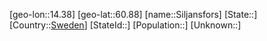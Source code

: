 ﻿---
location: [60.88,14.38]
type: City
tags:
- geo/City


SpocWebEntityId: 34270
isDeleted: false
confidential: public

---
[geo-lon::14.38]
[geo-lat::60.88]
[name::Siljansfors]
[State::]
[Country::[Sweden](geo/Continent/Europe/Sweden.md)]
[StateId::]
[Population::]
[Unknown::]

